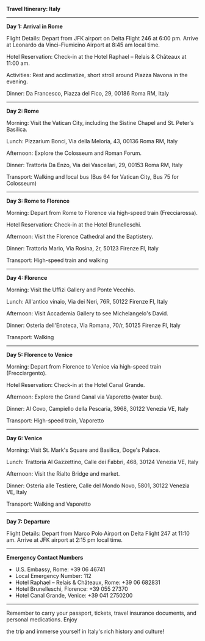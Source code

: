 **Travel Itinerary: Italy**

---

**Day 1: Arrival in Rome**

Flight Details: Depart from JFK airport on Delta Flight 246 at 6:00 pm. Arrive at Leonardo da Vinci–Fiumicino Airport at 8:45 am local time.

Hotel Reservation: Check-in at the Hotel Raphael – Relais & Châteaux at 11:00 am.

Activities: Rest and acclimatize, short stroll around Piazza Navona in the evening.

Dinner: Da Francesco, Piazza del Fico, 29, 00186 Roma RM, Italy

---

**Day 2: Rome**

Morning: Visit the Vatican City, including the Sistine Chapel and St. Peter's Basilica.

Lunch: Pizzarium Bonci, Via della Meloria, 43, 00136 Roma RM, Italy

Afternoon: Explore the Colosseum and Roman Forum.

Dinner: Trattoria Da Enzo, Via dei Vascellari, 29, 00153 Roma RM, Italy

Transport: Walking and local bus (Bus 64 for Vatican City, Bus 75 for Colosseum)

---

**Day 3: Rome to Florence**

Morning: Depart from Rome to Florence via high-speed train (Frecciarossa).

Hotel Reservation: Check-in at the Hotel Brunelleschi.

Afternoon: Visit the Florence Cathedral and the Baptistery.

Dinner: Trattoria Mario, Via Rosina, 2r, 50123 Firenze FI, Italy

Transport: High-speed train and walking

---

**Day 4: Florence**

Morning: Visit the Uffizi Gallery and Ponte Vecchio.

Lunch: All'antico vinaio, Via dei Neri, 76R, 50122 Firenze FI, Italy

Afternoon: Visit Accademia Gallery to see Michelangelo's David.

Dinner: Osteria dell'Enoteca, Via Romana, 70/r, 50125 Firenze FI, Italy

Transport: Walking

---

**Day 5: Florence to Venice**

Morning: Depart from Florence to Venice via high-speed train (Frecciargento).

Hotel Reservation: Check-in at the Hotel Canal Grande.

Afternoon: Explore the Grand Canal via Vaporetto (water bus).

Dinner: Al Covo, Campiello della Pescaria, 3968, 30122 Venezia VE, Italy

Transport: High-speed train, Vaporetto

---

**Day 6: Venice**

Morning: Visit St. Mark's Square and Basilica, Doge's Palace.

Lunch: Trattoria Al Gazzettino, Calle dei Fabbri, 468, 30124 Venezia VE, Italy

Afternoon: Visit the Rialto Bridge and market.

Dinner: Osteria alle Testiere, Calle del Mondo Novo, 5801, 30122 Venezia VE, Italy

Transport: Walking and Vaporetto

---

**Day 7: Departure**

Flight Details: Depart from Marco Polo Airport on Delta Flight 247 at 11:10 am. Arrive at JFK airport at 2:15 pm local time.

---

**Emergency Contact Numbers**

- U.S. Embassy, Rome: +39 06 46741
- Local Emergency Number: 112
- Hotel Raphael – Relais & Châteaux, Rome: +39 06 682831
- Hotel Brunelleschi, Florence: +39 055 27370
- Hotel Canal Grande, Venice: +39 041 2750200

---

Remember to carry your passport, tickets, travel insurance documents, and personal medications. Enjoy

 the trip and immerse yourself in Italy's rich history and culture!